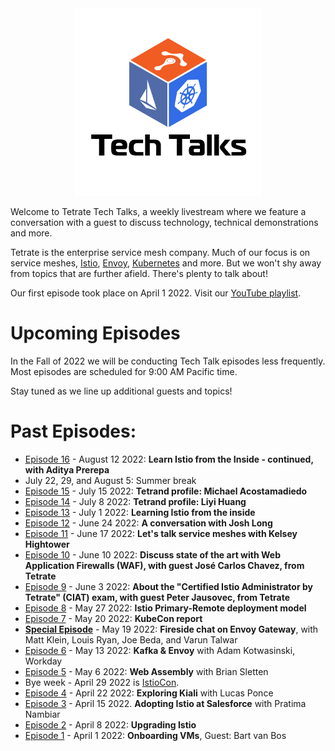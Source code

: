 
<center>
<img src="assets/logo.jpg" width="300" alt="Tetrate Tech Talks Logo">
</center>

Welcome to Tetrate Tech Talks, a weekly livestream where we feature a conversation with a guest to discuss technology, technical demonstrations and more.

Tetrate is the enterprise service mesh company.  Much of our focus is on service meshes, [Istio](https://istio.io/), [Envoy](https://www.envoyproxy.io/), [Kubernetes](https://kubernetes.io/) and more.  But we won't shy away from topics that are further afield.  There's plenty to talk about!

Our first episode took place on April 1 2022.
Visit our [YouTube playlist](https://www.youtube.com/playlist?list=PLm51GPKRAmTlOkjWDJBQYtjcc9WPk4E4F).

# Upcoming Episodes

In the Fall of 2022 we will be conducting Tech Talk episodes less frequently.
Most episodes are scheduled for 9:00 AM Pacific time.

Stay tuned as we line up additional guests and topics!

# Past Episodes:

- [Episode 16](episode16/) - August 12 2022: **Learn Istio from the Inside - continued, with Aditya Prerepa**
- July 22, 29, and August 5: Summer break
- [Episode 15](episode15/) - July 15 2022: **Tetrand profile: Michael Acostamadiedo**
- [Episode 14](episode14/) - July 8 2022: **Tetrand profile: Liyi Huang**
- [Episode 13](episode13/) - July 1 2022: **Learning Istio from the inside**
- [Episode 12](episode12/) - June 24 2022: **A conversation with Josh Long**
- [Episode 11](episode11/) - June 17 2022: **Let's talk service meshes with Kelsey Hightower**
- [Episode 10](episode10/) - June 10 2022: **Discuss state of the art with Web Application Firewalls (WAF), with guest José Carlos Chavez, from Tetrate**
- [Episode 9](episode9/) - June 3 2022: **About the "Certified Istio Administrator by Tetrate" (CIAT) exam, with guest Peter Jausovec, from Tetrate**
- [Episode 8](episode8/) - May 27 2022: **Istio Primary-Remote deployment model**
- [Episode 7](episode7/) - May 20 2022: **KubeCon report**
- [**Special Episode**](envoygw/) - May 19 2022: **Fireside chat on Envoy Gateway**, with Matt Klein, Louis Ryan, Joe Beda, and Varun Talwar
- [Episode 6](episode6/) - May 13 2022: **Kafka & Envoy** with Adam Kotwasinski, Workday
- [Episode 5](episode5/) - May 6 2022: **Web Assembly** with Brian Sletten
- Bye week - April 29 2022 is [IstioCon](https://events.istio.io/istiocon-2022/program/).
- [Episode 4](episode4/) - April 22 2022: **Exploring Kiali** with Lucas Ponce
- [Episode 3](episode3/) - April 15 2022.  **Adopting Istio at Salesforce** with Pratima Nambiar
- [Episode 2](episode2/) - April 8 2022:  **Upgrading Istio**
- [Episode 1](episode1/) - April 1 2022: **Onboarding VMs**, Guest: Bart van Bos